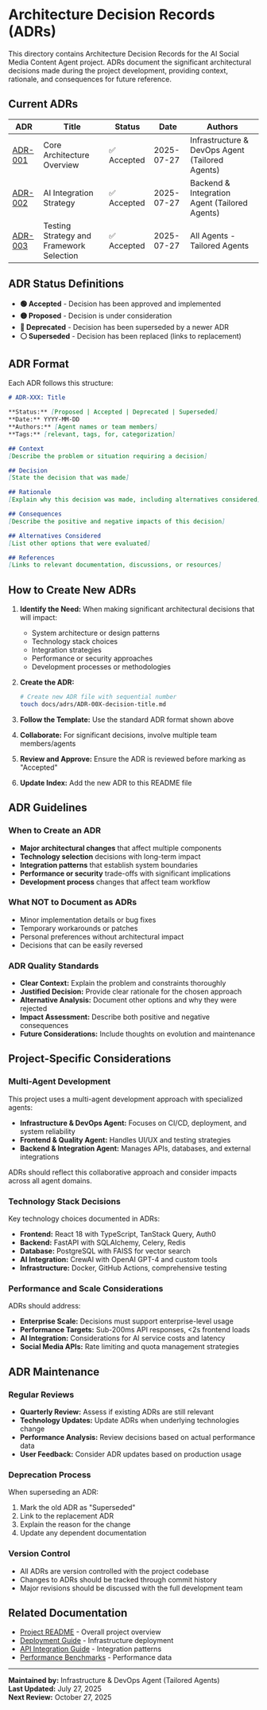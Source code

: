 # Architecture Decision Records (ADRs)

This directory contains Architecture Decision Records for the AI Social Media Content Agent project. ADRs document the significant architectural decisions made during the project development, providing context, rationale, and consequences for future reference.

## Current ADRs

| ADR | Title | Status | Date | Authors |
|-----|-------|---------|------|---------|
| [ADR-001](./ADR-001-architecture-overview.md) | Core Architecture Overview | ✅ Accepted | 2025-07-27 | Infrastructure & DevOps Agent (Tailored Agents) |
| [ADR-002](./ADR-002-ai-integration-strategy.md) | AI Integration Strategy | ✅ Accepted | 2025-07-27 | Backend & Integration Agent (Tailored Agents) |
| [ADR-003](./ADR-003-testing-strategy.md) | Testing Strategy and Framework Selection | ✅ Accepted | 2025-07-27 | All Agents - Tailored Agents |

## ADR Status Definitions

- **🟢 Accepted** - Decision has been approved and implemented
- **🟡 Proposed** - Decision is under consideration
- **🔴 Deprecated** - Decision has been superseded by a newer ADR
- **⚪ Superseded** - Decision has been replaced (links to replacement)

## ADR Format

Each ADR follows this structure:

```markdown
# ADR-XXX: Title

**Status:** [Proposed | Accepted | Deprecated | Superseded]
**Date:** YYYY-MM-DD
**Authors:** [Agent names or team members]
**Tags:** [relevant, tags, for, categorization]

## Context
[Describe the problem or situation requiring a decision]

## Decision
[State the decision that was made]

## Rationale
[Explain why this decision was made, including alternatives considered]

## Consequences
[Describe the positive and negative impacts of this decision]

## Alternatives Considered
[List other options that were evaluated]

## References
[Links to relevant documentation, discussions, or resources]
```

## How to Create New ADRs

1. **Identify the Need:** When making significant architectural decisions that will impact:
   - System architecture or design patterns
   - Technology stack choices
   - Integration strategies
   - Performance or security approaches
   - Development processes or methodologies

2. **Create the ADR:**
   ```bash
   # Create new ADR file with sequential number
   touch docs/adrs/ADR-00X-decision-title.md
   ```

3. **Follow the Template:** Use the standard ADR format shown above

4. **Collaborate:** For significant decisions, involve multiple team members/agents

5. **Review and Approve:** Ensure the ADR is reviewed before marking as "Accepted"

6. **Update Index:** Add the new ADR to this README file

## ADR Guidelines

### When to Create an ADR
- **Major architectural changes** that affect multiple components
- **Technology selection** decisions with long-term impact
- **Integration patterns** that establish system boundaries
- **Performance or security** trade-offs with significant implications
- **Development process** changes that affect team workflow

### What NOT to Document as ADRs
- Minor implementation details or bug fixes
- Temporary workarounds or patches
- Personal preferences without architectural impact
- Decisions that can be easily reversed

### ADR Quality Standards
- **Clear Context:** Explain the problem and constraints thoroughly
- **Justified Decision:** Provide clear rationale for the chosen approach
- **Alternative Analysis:** Document other options and why they were rejected
- **Impact Assessment:** Describe both positive and negative consequences
- **Future Considerations:** Include thoughts on evolution and maintenance

## Project-Specific Considerations

### Multi-Agent Development
This project uses a multi-agent development approach with specialized agents:
- **Infrastructure & DevOps Agent:** Focuses on CI/CD, deployment, and system reliability
- **Frontend & Quality Agent:** Handles UI/UX and testing strategies
- **Backend & Integration Agent:** Manages APIs, databases, and external integrations

ADRs should reflect this collaborative approach and consider impacts across all agent domains.

### Technology Stack Decisions
Key technology choices documented in ADRs:
- **Frontend:** React 18 with TypeScript, TanStack Query, Auth0
- **Backend:** FastAPI with SQLAlchemy, Celery, Redis
- **Database:** PostgreSQL with FAISS for vector search
- **AI Integration:** CrewAI with OpenAI GPT-4 and custom tools
- **Infrastructure:** Docker, GitHub Actions, comprehensive testing

### Performance and Scale Considerations
ADRs should address:
- **Enterprise Scale:** Decisions must support enterprise-level usage
- **Performance Targets:** Sub-200ms API responses, <2s frontend loads
- **AI Integration:** Considerations for AI service costs and latency
- **Social Media APIs:** Rate limiting and quota management strategies

## ADR Maintenance

### Regular Reviews
- **Quarterly Review:** Assess if existing ADRs are still relevant
- **Technology Updates:** Update ADRs when underlying technologies change
- **Performance Analysis:** Review decisions based on actual performance data
- **User Feedback:** Consider ADR updates based on production usage

### Deprecation Process
When superseding an ADR:
1. Mark the old ADR as "Superseded"
2. Link to the replacement ADR
3. Explain the reason for the change
4. Update any dependent documentation

### Version Control
- All ADRs are version controlled with the project codebase
- Changes to ADRs should be tracked through commit history
- Major revisions should be discussed with the full development team

## Related Documentation

- [Project README](../../README.md) - Overall project overview
- [Deployment Guide](../DEPLOYMENT_GUIDE.md) - Infrastructure deployment
- [API Integration Guide](../API_INTEGRATION_GUIDE.md) - Integration patterns
- [Performance Benchmarks](../PERFORMANCE_BENCHMARKS.md) - Performance data

---

**Maintained by:** Infrastructure & DevOps Agent (Tailored Agents)  
**Last Updated:** July 27, 2025  
**Next Review:** October 27, 2025